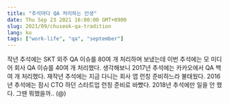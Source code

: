 ```yaml
---
title: "추석마다 QA 처리하는 인생"
date: Thu Sep 23 2021 16:00:00 GMT+0900
slug: 2021/09/chuseok-qa-tradition
lang: ko
tags: ["work-life", "qa", "september"]
---
```


작년 추석에는 SKT 외주 QA 이슈를 80여 개 처리하며 보냈는데 이번 추석에는 모 미디어 회사 QA 이슈를 40여 개 처리했다. 생각해보니 2017년 추석에는 카카오에서 QA 백여 개 처리했다. 재작년 추석에는 지금 다니는 회사 앱 런칭 준비하느라 불태웠다. 2016년 추석에는 잠시 CTO 하던 스타트업 런칭 준비로 바빴다. 2018년 추석에만 일을 안 했다. 그땐 뭐했을까.. (@)
